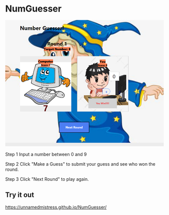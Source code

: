 # NumGuesser

![Screenshot](styling/Screenshot%202023-01-01%20082120.png)

Step 1
Input a number between 0 and 9

Step 2
Click "Make a Guess" to submit your guess and see who won the round.

Step 3
Click "Next Round" to play again.

## Try it out

https://unnamedmistress.github.io/NumGuesser/
